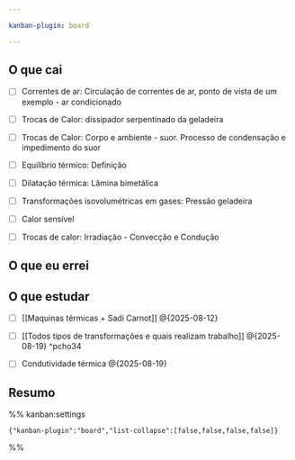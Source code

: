 ```yaml
---

kanban-plugin: board

---
```


## O que cai

- [ ] Correntes de ar: Circulação de correntes de ar, ponto de vista de um exemplo - ar condicionado
- [ ] Trocas de Calor: dissipador serpentinado da geladeira
- [ ] Trocas de Calor: Corpo e ambiente - suor. Processo de condensação e impedimento do suor
- [ ] Equilíbrio térmico: Definição
- [ ] Dilatação térmica: Lâmina bimetálica
- [ ] Transformações isovolumétricas em gases: Pressão geladeira
- [ ] Calor sensível
- [ ] Trocas de calor: Irradiação - Convecção e Condução


## O que eu errei



## O que estudar

- [ ] [[Maquinas térmicas + Sadi Carnot]] @{2025-08-12}
- [ ] [[Todos tipos de transformações e quais realizam trabalho]] @{2025-08-19} ^pcho34
- [ ] Condutividade térmica @{2025-08-19}


## Resumo





%% kanban:settings
```
{"kanban-plugin":"board","list-collapse":[false,false,false,false]}
```
%%